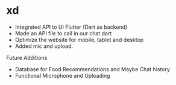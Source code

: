 # xd

- Integrated API to UI Flutter (Dart as backend)
- Made an API file to call in our chat dart
- Optimize the website for mobile, tablet and desktop
- Added mic and upload.

Future Additions
- Database for Food Recommendations and Maybe Chat history
- Functional Microphone and Uploading
